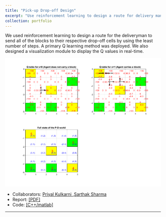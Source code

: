 ```yaml
---
title: "Pick-up Drop-off Design"
excerpt: "Use reinforcement learning to design a route for delivery man <br/><img src='/figures/logo-pd.png' width='400'>"
collection: portfolio
---
```


We used reinforcement learning to design a route for the deliveryman to send all of the blocks to their respective drop-off cells by using the least number of steps. A primary Q learning method was deployed. We also designed a visualization module to display the Q values in real-time.

<p align="center"><img src="/figures/pd.gif"  width="550" class="inline"/></p>

- Collaborators: [Priyal Kulkarni
](https://www.linkedin.com/in/priyal-kulkarni-1205/),[Sarthak Sharma](https://www.linkedin.com/in/sarthak-sharma-uh/)
- Report: [[PDF]](https://www.researchgate.net/publication/310607210_Learning_Paths_from_Feedback_Using_Q-Learning_for_PD_world)
- Code: [[C++/matlab]]("https://github.com/Xiaoyang-Rebecca/Artificial-intelligent")



---
<!-- << [Back](../) -->
